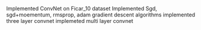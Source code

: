 Implemented ConvNet on Ficar_10 dataset
Implemented Sgd, sgd+moementum, rmsprop, adam gradient descent algorithms
implemented three layer convnet
implemeted multi layer convnet